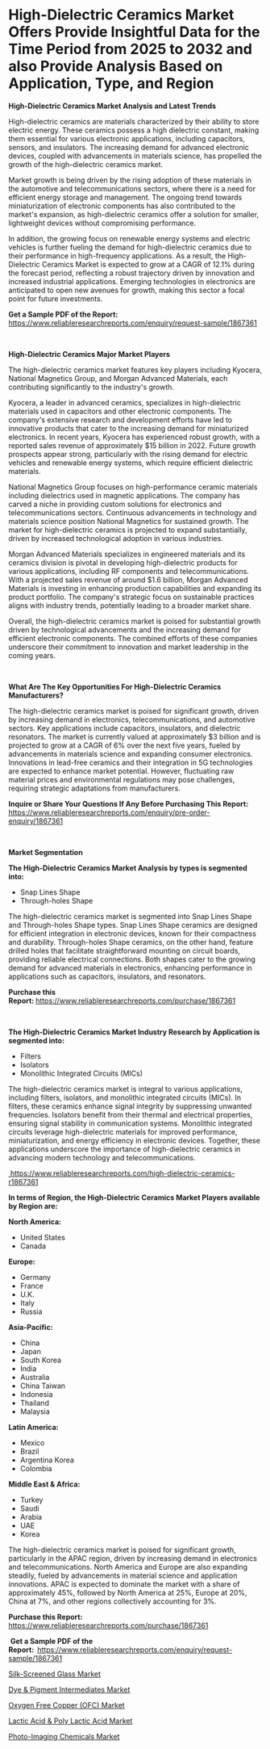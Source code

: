 <p><h1>High-Dielectric Ceramics Market Offers Provide Insightful Data for the Time Period from 2025 to 2032 and also Provide Analysis Based on Application, Type, and Region</h1></p><p><strong>High-Dielectric Ceramics Market Analysis and Latest Trends</strong></p>
<p><p>High-dielectric ceramics are materials characterized by their ability to store electric energy. These ceramics possess a high dielectric constant, making them essential for various electronic applications, including capacitors, sensors, and insulators. The increasing demand for advanced electronic devices, coupled with advancements in materials science, has propelled the growth of the high-dielectric ceramics market.</p><p>Market growth is being driven by the rising adoption of these materials in the automotive and telecommunications sectors, where there is a need for efficient energy storage and management. The ongoing trend towards miniaturization of electronic components has also contributed to the market's expansion, as high-dielectric ceramics offer a solution for smaller, lightweight devices without compromising performance.</p><p>In addition, the growing focus on renewable energy systems and electric vehicles is further fueling the demand for high-dielectric ceramics due to their performance in high-frequency applications. As a result, the High-Dielectric Ceramics Market is expected to grow at a CAGR of 12.1% during the forecast period, reflecting a robust trajectory driven by innovation and increased industrial applications. Emerging technologies in electronics are anticipated to open new avenues for growth, making this sector a focal point for future investments.</p></p>
<p><strong>Get a Sample PDF of the Report:&nbsp;</strong> <a href="https://www.reliableresearchreports.com/enquiry/request-sample/1867361?utm_campaign=40&utm_medium=2&utm_source=Github&utm_content=ia&utm_term=04022025&utm_id=high-dielectric-ceramics">https://www.reliableresearchreports.com/enquiry/request-sample/1867361</a></p>
<p>&nbsp;</p>
<p><strong>High-Dielectric Ceramics Major Market Players</strong></p>
<p><p>The high-dielectric ceramics market features key players including Kyocera, National Magnetics Group, and Morgan Advanced Materials, each contributing significantly to the industry's growth.</p><p>Kyocera, a leader in advanced ceramics, specializes in high-dielectric materials used in capacitors and other electronic components. The company's extensive research and development efforts have led to innovative products that cater to the increasing demand for miniaturized electronics. In recent years, Kyocera has experienced robust growth, with a reported sales revenue of approximately $15 billion in 2022. Future growth prospects appear strong, particularly with the rising demand for electric vehicles and renewable energy systems, which require efficient dielectric materials.</p><p>National Magnetics Group focuses on high-performance ceramic materials including dielectrics used in magnetic applications. The company has carved a niche in providing custom solutions for electronics and telecommunications sectors. Continuous advancements in technology and materials science position National Magnetics for sustained growth. The market for high-dielectric ceramics is projected to expand substantially, driven by increased technological adoption in various industries.</p><p>Morgan Advanced Materials specializes in engineered materials and its ceramics division is pivotal in developing high-dielectric products for various applications, including RF components and telecommunications. With a projected sales revenue of around $1.6 billion, Morgan Advanced Materials is investing in enhancing production capabilities and expanding its product portfolio. The company's strategic focus on sustainable practices aligns with industry trends, potentially leading to a broader market share.</p><p>Overall, the high-dielectric ceramics market is poised for substantial growth driven by technological advancements and the increasing demand for efficient electronic components. The combined efforts of these companies underscore their commitment to innovation and market leadership in the coming years.</p></p>
<p>&nbsp;</p>
<p><strong>What Are The Key Opportunities For High-Dielectric Ceramics Manufacturers?</strong></p>
<p><p>The high-dielectric ceramics market is poised for significant growth, driven by increasing demand in electronics, telecommunications, and automotive sectors. Key applications include capacitors, insulators, and dielectric resonators. The market is currently valued at approximately $3 billion and is projected to grow at a CAGR of 6% over the next five years, fueled by advancements in materials science and expanding consumer electronics. Innovations in lead-free ceramics and their integration in 5G technologies are expected to enhance market potential. However, fluctuating raw material prices and environmental regulations may pose challenges, requiring strategic adaptations from manufacturers.</p></p>
<p><strong>Inquire or Share Your Questions If Any Before Purchasing This Report:</strong> <a href="https://www.reliableresearchreports.com/enquiry/pre-order-enquiry/1867361?utm_campaign=40&utm_medium=2&utm_source=Github&utm_content=ia&utm_term=04022025&utm_id=high-dielectric-ceramics">https://www.reliableresearchreports.com/enquiry/pre-order-enquiry/1867361</a></p>
<p>&nbsp;</p>
<p><strong>Market Segmentation</strong></p>
<p><strong>The High-Dielectric Ceramics Market Analysis by types is segmented into:</strong></p>
<p><ul><li>Snap Lines Shape</li><li>Through-holes Shape</li></ul></p>
<p><p>The high-dielectric ceramics market is segmented into Snap Lines Shape and Through-holes Shape types. Snap Lines Shape ceramics are designed for efficient integration in electronic devices, known for their compactness and durability. Through-holes Shape ceramics, on the other hand, feature drilled holes that facilitate straightforward mounting on circuit boards, providing reliable electrical connections. Both shapes cater to the growing demand for advanced materials in electronics, enhancing performance in applications such as capacitors, insulators, and resonators.</p></p>
<p><strong>Purchase this Report:&nbsp;</strong><a href="https://www.reliableresearchreports.com/purchase/1867361?utm_campaign=40&utm_medium=2&utm_source=Github&utm_content=ia&utm_term=04022025&utm_id=high-dielectric-ceramics">https://www.reliableresearchreports.com/purchase/1867361</a></p>
<p>&nbsp;</p>
<p><strong>The High-Dielectric Ceramics Market Industry Research by Application is segmented into:</strong></p>
<p><ul><li>Filters</li><li>Isolators</li><li>Monolithic Integrated Circuits (MICs)</li></ul></p>
<p><p>The high-dielectric ceramics market is integral to various applications, including filters, isolators, and monolithic integrated circuits (MICs). In filters, these ceramics enhance signal integrity by suppressing unwanted frequencies. Isolators benefit from their thermal and electrical properties, ensuring signal stability in communication systems. Monolithic integrated circuits leverage high-dielectric materials for improved performance, miniaturization, and energy efficiency in electronic devices. Together, these applications underscore the importance of high-dielectric ceramics in advancing modern technology and telecommunications.</p></p>
<p><a href="https://www.reliableresearchreports.com/high-dielectric-ceramics-r1867361?utm_campaign=40&utm_medium=2&utm_source=Github&utm_content=ia&utm_term=04022025&utm_id=high-dielectric-ceramics">&nbsp;https://www.reliableresearchreports.com/high-dielectric-ceramics-r1867361</a></p>
<p><strong>In terms of Region, the High-Dielectric Ceramics Market Players available by Region are:</strong></p>
<p>
    <p> <strong> North America: </strong>
        <ul>
            <li>United States</li>
            <li>Canada</li>
        </ul>
        </p> 
    <p> <strong> Europe: </strong>
        <ul>
            <li>Germany</li>
            <li>France</li>
            <li>U.K.</li>
            <li>Italy</li>
            <li>Russia</li>
        </ul>
        </p> 
    <p> <strong> Asia-Pacific: </strong>
        <ul>
            <li>China</li>
            <li>Japan</li>
            <li>South Korea</li>
            <li>India</li>
            <li>Australia</li>
            <li>China Taiwan</li>
            <li>Indonesia</li>
            <li>Thailand</li>
            <li>Malaysia</li>
        </ul>
        </p> 
    <p> <strong> Latin America: </strong>
        <ul>
            <li>Mexico</li>
            <li>Brazil</li>
            <li>Argentina Korea</li>
            <li>Colombia</li>
        </ul>
        </p> 
    <p> <strong> Middle East & Africa: </strong>
        <ul>
            <li>Turkey</li>
            <li>Saudi</li>
            <li>Arabia</li>
            <li>UAE</li>
            <li>Korea</li>
        </ul>
    </p>
    </p>
<p><p>The high-dielectric ceramics market is poised for significant growth, particularly in the APAC region, driven by increasing demand in electronics and telecommunications. North America and Europe are also expanding steadily, fueled by advancements in material science and application innovations. APAC is expected to dominate the market with a share of approximately 45%, followed by North America at 25%, Europe at 20%, China at 7%, and other regions collectively accounting for 3%.</p></p>
<p><strong>Purchase this Report: </strong><a href="https://www.reliableresearchreports.com/purchase/1867361?utm_campaign=40&utm_medium=2&utm_source=Github&utm_content=ia&utm_term=04022025&utm_id=high-dielectric-ceramics">https://www.reliableresearchreports.com/purchase/1867361</a></p>
<p>&nbsp;<strong>Get a Sample PDF of the Report:&nbsp;&nbsp;</strong><a href="https://www.reliableresearchreports.com/enquiry/request-sample/1867361?utm_campaign=40&utm_medium=2&utm_source=Github&utm_content=ia&utm_term=04022025&utm_id=high-dielectric-ceramics">https://www.reliableresearchreports.com/enquiry/request-sample/1867361</a></p>
<p><strong></strong></p>
<p><p><a href="https://github.com/giblydirani3/Market-Research-Report-List-1/blob/main/silk-screened-glass-market.md?utm_campaign=40&utm_medium=2&utm_source=Github&utm_content=ia&utm_term=04022025&utm_id=high-dielectric-ceramics">Silk-Screened Glass Market</a></p><p><a href="https://github.com/saroarmaicky/Market-Research-Report-List-1/blob/main/dye-pigment-intermediates-market.md?utm_campaign=40&utm_medium=2&utm_source=Github&utm_content=ia&utm_term=04022025&utm_id=high-dielectric-ceramics">Dye & Pigment Intermediates Market</a></p><p><a href="https://github.com/voigttyagi/Market-Research-Report-List-1/blob/main/oxygen-free-copper-ofc-market.md?utm_campaign=40&utm_medium=2&utm_source=Github&utm_content=ia&utm_term=04022025&utm_id=high-dielectric-ceramics">Oxygen Free Copper (OFC) Market</a></p><p><a href="https://github.com/jenithschijf/Market-Research-Report-List-1/blob/main/lactic-acid-poly-lactic-acid-market.md?utm_campaign=40&utm_medium=2&utm_source=Github&utm_content=ia&utm_term=04022025&utm_id=high-dielectric-ceramics">Lactic Acid & Poly Lactic Acid Market</a></p><p><a href="https://github.com/saoutiguarro/Market-Research-Report-List-1/blob/main/photo-imaging-chemicals-market.md?utm_campaign=40&utm_medium=2&utm_source=Github&utm_content=ia&utm_term=04022025&utm_id=high-dielectric-ceramics">Photo-Imaging Chemicals Market</a></p></p>